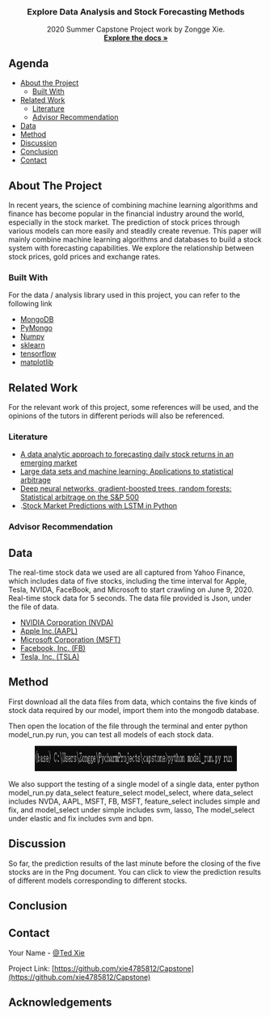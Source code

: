 <!--
*** Thanks for checking out this README Template. If you have a suggestion that would
*** make this better, please fork the repo and create a pull request or simply open
*** an issue with the tag "enhancement".
*** Thanks again! Now go create something AMAZING! :D
-->





<!-- PROJECT SHIELDS -->
<!--
*** I'm using markdown "reference style" links for readability.
*** Reference links are enclosed in brackets [ ] instead of parentheses ( ).
*** See the bottom of this document for the declaration of the reference variables
*** for contributors-url, forks-url, etc. This is an optional, concise syntax you may use.
*** https://www.markdownguide.org/basic-syntax/#reference-style-links
-->


<!-- PROJECT LOGO -->
<br />

  <h3 align="center">Explore Data Analysis and Stock Forecasting Methods</h3>

  <p align="center">
    2020 Summer Capstone Project work by Zongge Xie.
    <br />
    <a href="https://github.com/xie4785812/Capstone"><strong>Explore the docs »</strong></a>
    <br />
    
    
  </p>
</p>



<!-- TABLE OF CONTENTS -->
## Agenda

* [About the Project](#about-the-project)
  * [Built With](#built-with)
* [Related Work](#related-work)
  * [Literature](#literature)
  * [Advisor Recommendation](#advisor-recommendation)
* [Data](#data)
* [Method](#method)
* [Discussion](#discussion)
* [Conclusion](#conclusion)
* [Contact](#contact)




<!-- ABOUT THE PROJECT -->
## About The Project

In recent years, the science of combining machine learning algorithms and finance has become popular in the financial industry around the world, especially in the stock market. The prediction of stock prices through various models can more easily and steadily create revenue. This paper will mainly combine machine learning algorithms and databases to build a stock system with forecasting capabilities. We explore the relationship between stock prices, gold prices and exchange rates.

### Built With
For the data / analysis library used in this project, you can refer to the following link
* [MongoDB](https://www.mongodb.com/)
* [PyMongo](https://pymongo.readthedocs.io/en/stable/)
* [Numpy](https://numpy.org/)
* [sklearn](https://scikit-learn.org/stable/)
* [tensorflow](https://www.tensorflow.org/)
* [matplotlib](https://matplotlib.org/)



<!-- GETTING STARTED -->
## Related Work

For the relevant work of this project, some references will be used, and the opinions of the tutors in different periods will also be referenced.

### Literature

* [A data analytic approach to forecasting daily stock returns in an emerging market](https://www-sciencedirect-com.ezproxy.rit.edu/science/article/pii/S0377221716301096)
* [Large data sets and machine learning: Applications to statistical arbitrage](https://www-sciencedirect-com.ezproxy.rit.edu/science/article/pii/S0377221719303339)
* [Deep neural networks, gradient-boosted trees, random forests: Statistical arbitrage on the S&P 500](https://www-sciencedirect-com.ezproxy.rit.edu/science/article/pii/S0377221716308657)
* .[Stock Market Predictions with LSTM in Python](https://www.datacamp.com/community/tutorials/lstm-python-stock-market)

### Advisor Recommendation






<!-- USAGE EXAMPLES -->
## Data

The real-time stock data we used are all captured from Yahoo Finance, which includes data of five stocks, including the time interval for Apple, Tesla, NVIDA, FaceBook, and Microsoft to start crawling on June 9, 2020. Real-time stock data for 5 seconds. The data file provided is Json, under the file of data.



* [NVIDIA Corporation (NVDA)](https://finance.yahoo.com/quote/NVDA/history?p=NVDA)
* [Apple Inc.(AAPL)](https://finance.yahoo.com/quote/AAPL?p=AAPL&.tsrc=fin-srch)
* [Microsoft Corporation (MSFT)](https://finance.yahoo.com/quote/MSFT?p=MSFT&.tsrc=fin-srch)
* [Facebook, Inc. (FB)](https://finance.yahoo.com/quote/FB?p=FB&.tsrc=fin-srch)
* [Tesla, Inc. (TSLA)](https://finance.yahoo.com/quote/TSLA?p=TSLA&.tsrc=fin-srch)

<!-- ROADMAP -->
## Method


First download all the data files from data, which contains the five kinds of stock data required by our model, import them into the mongodb database.

Then open the location of the file through the terminal and enter python model_run.py run, you can test all models of each stock data.
<p align="center">
<img src="work/op1.png" alt="Logo" width="400" height="50">
</p>
We also support the testing of a single model of a single data, enter python model_run.py data_select feature_select model_select, where data_select includes NVDA, AAPL, MSFT, FB, MSFT, feature_select includes simple and fix, and model_select under simple includes svm, lasso, The model_select under elastic and fix includes svm and bpn.





<!-- CONTRIBUTING -->
## Discussion
So far, the prediction results of the last minute before the closing of the five stocks are in the Png document. You can click to view the prediction results of different models corresponding to different stocks.





<!-- LICENSE -->
## Conclusion





<!-- CONTACT -->
## Contact

Your Name - [@Ted Xie]( tx5326@g.rit.edu)

Project Link: [https://github.com/xie4785812/Capstone](https://github.com/xie4785812/Capstone)



<!-- ACKNOWLEDGEMENTS -->
## Acknowledgements






<!-- MARKDOWN LINKS & IMAGES -->
<!-- https://www.markdownguide.org/basic-syntax/#reference-style-links -->
[contributors-shield]: https://img.shields.io/github/contributors/othneildrew/Best-README-Template.svg?style=flat-square
[contributors-url]: https://github.com/othneildrew/Best-README-Template/graphs/contributors
[forks-shield]: https://img.shields.io/github/forks/othneildrew/Best-README-Template.svg?style=flat-square
[forks-url]: https://github.com/othneildrew/Best-README-Template/network/members
[stars-shield]: https://img.shields.io/github/stars/othneildrew/Best-README-Template.svg?style=flat-square
[stars-url]: https://github.com/othneildrew/Best-README-Template/stargazers
[issues-shield]: https://img.shields.io/github/issues/othneildrew/Best-README-Template.svg?style=flat-square
[issues-url]: https://github.com/othneildrew/Best-README-Template/issues
[license-shield]: https://img.shields.io/github/license/othneildrew/Best-README-Template.svg?style=flat-square
[license-url]: https://github.com/othneildrew/Best-README-Template/blob/master/LICENSE.txt
[linkedin-shield]: https://img.shields.io/badge/-LinkedIn-black.svg?style=flat-square&logo=linkedin&colorB=555
[linkedin-url]: https://linkedin.com/in/othneildrew
[product-screenshot]: images/screenshot.png
